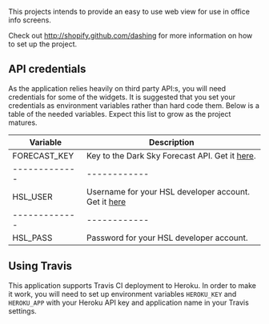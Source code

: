 This projects intends to provide an easy to use web view for use in office info screens.

Check out http://shopify.github.com/dashing for more information on how to set up the project.

## API credentials

As the application relies heavily on third party API:s, you will need credentials for some of the widgets. It is suggested that you set your credentials as environment variables rather than hard code them. Below is a table of the needed variables. Expect this list to grow as the project matures.

Variable     | Description
-------------|------------
FORECAST_KEY | Key to the Dark Sky Forecast API. Get it [here](https://developer.forecast.io/).
-------------|------------
HSL_USER     | Username for your HSL developer account. Get it [here](http://developer.reittiopas.fi/pages/en/account-request.php)
-------------|------------
HSL_PASS     | Password for your HSL developer account.

## Using Travis

This application supports Travis CI deployment to Heroku. In order to make it work, you will need to set up environment variables `HEROKU_KEY` and `HEROKU_APP` with your Heroku API key and application name in your Travis settings.
